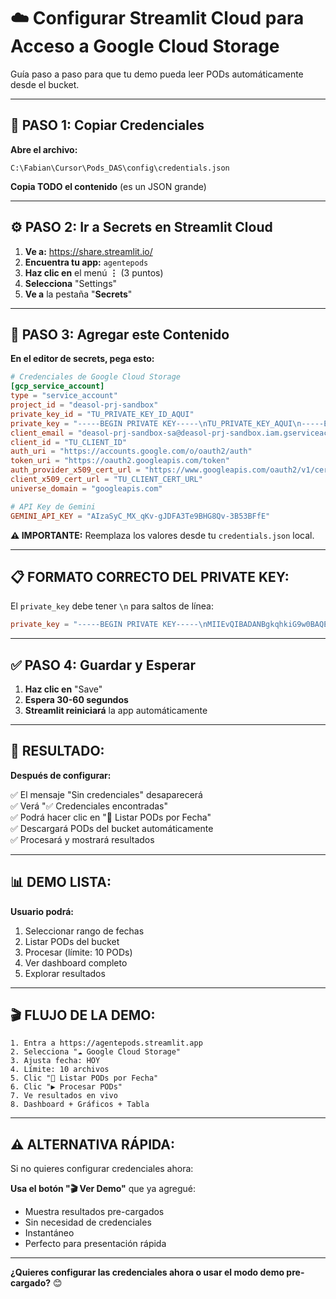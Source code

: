 # ☁️ Configurar Streamlit Cloud para Acceso a Google Cloud Storage

Guía paso a paso para que tu demo pueda leer PODs automáticamente desde el bucket.

---

## 🔑 PASO 1: Copiar Credenciales

**Abre el archivo:**
```
C:\Fabian\Cursor\Pods_DAS\config\credentials.json
```

**Copia TODO el contenido** (es un JSON grande)

---

## ⚙️ PASO 2: Ir a Secrets en Streamlit Cloud

1. **Ve a:** https://share.streamlit.io/
2. **Encuentra tu app:** `agentepods`
3. **Haz clic en** el menú **⋮** (3 puntos)
4. **Selecciona** "Settings"
5. **Ve a** la pestaña "**Secrets**"

---

## 📝 PASO 3: Agregar este Contenido

**En el editor de secrets, pega esto:**

```toml
# Credenciales de Google Cloud Storage
[gcp_service_account]
type = "service_account"
project_id = "deasol-prj-sandbox"
private_key_id = "TU_PRIVATE_KEY_ID_AQUI"
private_key = "-----BEGIN PRIVATE KEY-----\nTU_PRIVATE_KEY_AQUI\n-----END PRIVATE KEY-----\n"
client_email = "deasol-prj-sandbox-sa@deasol-prj-sandbox.iam.gserviceaccount.com"
client_id = "TU_CLIENT_ID"
auth_uri = "https://accounts.google.com/o/oauth2/auth"
token_uri = "https://oauth2.googleapis.com/token"
auth_provider_x509_cert_url = "https://www.googleapis.com/oauth2/v1/certs"
client_x509_cert_url = "TU_CLIENT_CERT_URL"
universe_domain = "googleapis.com"

# API Key de Gemini
GEMINI_API_KEY = "AIzaSyC_MX_qKv-gJDFA3Te9BHG8Qv-3B53BFfE"
```

**⚠️ IMPORTANTE:** Reemplaza los valores desde tu `credentials.json` local.

---

## 📋 FORMATO CORRECTO DEL PRIVATE KEY:

El `private_key` debe tener `\n` para saltos de línea:

```toml
private_key = "-----BEGIN PRIVATE KEY-----\nMIIEvQIBADANBgkqhkiG9w0BAQEFAASCBKcwggSjAgEAAoIBAQC...\n...\n-----END PRIVATE KEY-----\n"
```

---

## ✅ PASO 4: Guardar y Esperar

1. **Haz clic en** "Save"
2. **Espera 30-60 segundos**
3. **Streamlit reiniciará** la app automáticamente

---

## 🎯 RESULTADO:

**Después de configurar:**

✅ El mensaje "Sin credenciales" desaparecerá  
✅ Verá "✅ Credenciales encontradas"  
✅ Podrá hacer clic en "🔄 Listar PODs por Fecha"  
✅ Descargará PODs del bucket automáticamente  
✅ Procesará y mostrará resultados  

---

## 📊 DEMO LISTA:

**Usuario podrá:**
1. Seleccionar rango de fechas
2. Listar PODs del bucket
3. Procesar (límite: 10 PODs)
4. Ver dashboard completo
5. Explorar resultados

---

## 🎬 FLUJO DE LA DEMO:

```
1. Entra a https://agentepods.streamlit.app
2. Selecciona "☁️ Google Cloud Storage"
3. Ajusta fecha: HOY
4. Límite: 10 archivos
5. Clic "🔄 Listar PODs por Fecha"
6. Clic "▶️ Procesar PODs"
7. Ve resultados en vivo
8. Dashboard + Gráficos + Tabla
```

---

## ⚠️ ALTERNATIVA RÁPIDA:

Si no quieres configurar credenciales ahora:

**Usa el botón "🎬 Ver Demo"** que ya agregué:
- Muestra resultados pre-cargados
- Sin necesidad de credenciales
- Instantáneo
- Perfecto para presentación rápida

---

**¿Quieres configurar las credenciales ahora o usar el modo demo pre-cargado?** 😊

